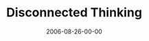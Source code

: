 ---
layout: message
category: message
series: "Hard Wired"
title: "Disconnected Thinking"
date: 2006-08-26-00-00
message_id: 54
audio: "http://s3.amazonaws.com/crossroads-media/media/legacy/mp3/Hard_Wired_3_Disconnected_Thinking_08-27-06_Tome.mp3"
audio-duration: "28:05"
explicit: "N"
---